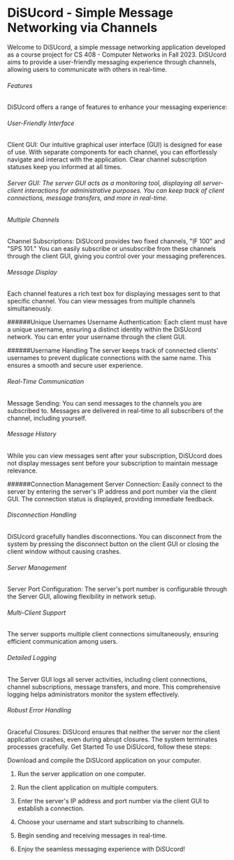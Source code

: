 # DiSUcord - Simple Message Networking via Channels
Welcome to DiSUcord, a simple message networking application developed as a course project for CS 408 - Computer Networks in Fall 2023. DiSUcord aims to provide a user-friendly messaging experience through channels, allowing users to communicate with others in real-time.

###### Features
DiSUcord offers a range of features to enhance your messaging experience:

###### User-Friendly Interface
Client GUI: Our intuitive graphical user interface (GUI) is designed for ease of use. With separate components for each channel, you can effortlessly navigate and interact with the application. Clear channel subscription statuses keep you informed at all times.

###### Server GUI: The server GUI acts as a monitoring tool, displaying all server-client interactions for administrative purposes. You can keep track of client connections, message transfers, and more in real-time.

###### Multiple Channels
Channel Subscriptions: DiSUcord provides two fixed channels, "IF 100" and "SPS 101." You can easily subscribe or unsubscribe from these channels through the client GUI, giving you control over your messaging preferences.

###### Message Display
Each channel features a rich text box for displaying messages sent to that specific channel. You can view messages from multiple channels simultaneously.

######Unique Usernames
Username Authentication: Each client must have a unique username, ensuring a distinct identity within the DiSUcord network. You can enter your username through the client GUI.

######Username Handling
The server keeps track of connected clients' usernames to prevent duplicate connections with the same name. This ensures a smooth and secure user experience.

###### Real-Time Communication
Message Sending: You can send messages to the channels you are subscribed to. Messages are delivered in real-time to all subscribers of the channel, including yourself.

###### Message History
While you can view messages sent after your subscription, DiSUcord does not display messages sent before your subscription to maintain message relevance.

######Connection Management
Server Connection: Easily connect to the server by entering the server's IP address and port number via the client GUI. The connection status is displayed, providing immediate feedback.

###### Disconnection Handling
DiSUcord gracefully handles disconnections. You can disconnect from the system by pressing the disconnect button on the client GUI or closing the client window without causing crashes.

###### Server Management
Server Port Configuration: The server's port number is configurable through the Server GUI, allowing flexibility in network setup.

###### Multi-Client Support
The server supports multiple client connections simultaneously, ensuring efficient communication among users.

###### Detailed Logging
The Server GUI logs all server activities, including client connections, channel subscriptions, message transfers, and more. This comprehensive logging helps administrators monitor the system effectively.

###### Robust Error Handling
Graceful Closures: DiSUcord ensures that neither the server nor the client application crashes, even during abrupt closures. The system terminates processes gracefully.
Get Started
To use DiSUcord, follow these steps:

Download and compile the DiSUcord application on your computer.

1. Run the server application on one computer.

2. Run the client application on multiple computers.

3. Enter the server's IP address and port number via the client GUI to establish a connection.

4. Choose your username and start subscribing to channels.

5. Begin sending and receiving messages in real-time.

6. Enjoy the seamless messaging experience with DiSUcord!
